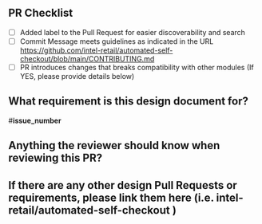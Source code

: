 ## PR Checklist
<!-- Please check if your PR fulfills the following requirements: -->

- [ ] Added label to the Pull Request for easier discoverability and search
- [ ] Commit Message meets guidelines as indicated in the URL https://github.com/intel-retail/automated-self-checkout/blob/main/CONTRIBUTING.md
- [ ] PR introduces changes that breaks compatibility with other modules (If YES, please provide details below)

## What requirement is this design document for?

#**issue_number**

## Anything the reviewer should know when reviewing this PR?

## If there are any other design Pull Requests or requirements, please link them here (i.e. intel-retail/automated-self-checkout )
